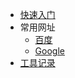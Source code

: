 - [快速入门](/docs/测试.md)
- 常用网址
  - [百度](https://www.baidu.com)
  - [Google](https://www.google.com/)
- [工具记录](docs/工具记录/翻译工具/百度翻译.md)
